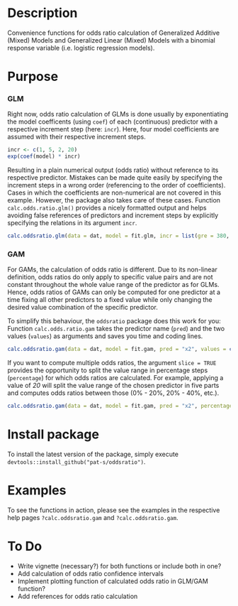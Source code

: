 # Description

Convenience functions for odds ratio calculation of Generalized Additive (Mixed)
Models and Generalized Linear (Mixed) Models with a binomial
response variable (i.e. logistic regression models).  

# Purpose

### GLM

Right now, odds ratio calculation of GLMs is done usually by exponentiating the model 
coefficents (using `coef`) of each (continuous) predictor with a respective increment 
step (here: `incr`). Here, four model coefficients are assumed with their
respective increment steps. 

```R
incr <- c(1, 5, 2, 20)
exp(coef(model) * incr)
```

Resulting in a plain numerical output (odds ratio) without reference to its respective 
predictor. 
Mistakes can be made quite easily by specifying the increment steps in a wrong 
order (referencing to the order of coefficients). 
Cases in which the coefficients are non-numerical are not covered in this 
example. 
However, the package also takes care of these cases. 
Function `calc.odds.ratio.glm()` provides a nicely formatted output and 
helps avoiding false references of predictors and increment steps by 
explicitly specifying the relations in its argument `incr`. 

```R
calc.oddsratio.glm(data = dat, model = fit.glm, incr = list(gre = 380, gpa = 5))
```

### GAM

For GAMs, the calculation of odds ratio is different. 
Due to its non-linear definition, odds ratios do only apply to specific
value pairs and are not constant throughout the whole value range of the 
predictor as for GLMs. 
Hence, odds ratios of GAMs can only be computed for one predictor at a time fixing 
all other predictors to a fixed value while only changing the desired value 
combination of the specific predictor. 

To simplify this behaviour, the `oddsratio` package does this work for you:
Function `calc.odds.ratio.gam` takes the predictor name (`pred`) and the 
two values (`values`) as arguments and saves you time and coding lines. 

```R
calc.oddsratio.gam(data = dat, model = fit.gam, pred = "x2", values = c(0.099, 0.198))
```

If you want to compute multiple odds ratios, the argument `slice = TRUE` 
provides the opportunity to split the value range in percentage steps (`percentage`)
for which odds ratios are calculated. For example, applying a value of *20* 
will split the value range of the chosen predictor in five parts and computes 
odds ratios between those (0% - 20%, 20% - 40%, etc.). 

```R
calc.oddsratio.gam(data = dat, model = fit.gam, pred = "x2", percentage = 20, slice = TRUE)
```

# Install package

To install the latest version of the package, simply execute `devtools::install_github("pat-s/oddsratio")`. 
# Examples

To see the functions in action, please see the examples in the respective help pages `?calc.oddsratio.gam` and `?calc.oddsratio.gam`.  

# To Do

- Write vignette (necessary?) for both functions or include both in one?
- Add calculation of odds ratio confidence intervals
- Implement plotting function of calculated odds ratio in GLM/GAM function?
- Add references for odds ratio calculation
